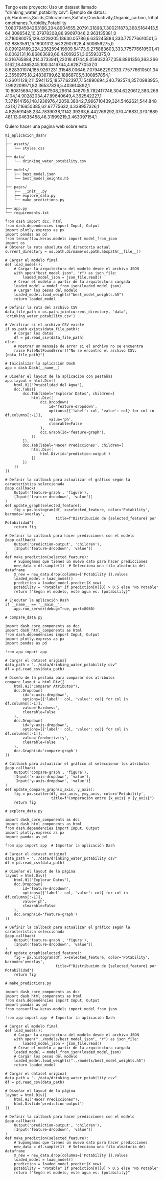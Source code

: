 Tengo este proyecto:
Uso un dataset llamado "drinking_water_potability.csv".
Ejemplo de datos:
ph,Hardness,Solids,Chloramines,Sulfate,Conductivity,Organic_carbon,Trihalomethanes,Turbidity,Potability
7.080794504263196,204.8904555,20791.31898,7.300211873,368.5164413,564.3086542,10.37978308,86.99097046,2.963135381,0
3.716080075,129.4229205,18630.05786,6.635245884,333.775776610501,592.8853591,15.18001312,56.32907628,4.500656275,0
8.099124189,224.2362594,19909.54173,9.275883603,333.775776610501,418.6062131,16.86863693,66.42009251,3.05593375,0
8.316765884,214.3733941,22018.41744,8.059332377,356.8861356,363.2665162,18.4365245,100.3416744,4.628770537,0
8.628301074,185.9267231,31548.00646,7.079462297,333.775776610501,342.3556975,18.24836789,62.18868705,5.100857854,1
6.26011129,211.5941125,18577.62397,7.154890694,340.792574,357.0983955,7.992209971,82.36537826,5.403614892,1
10.80815694,198.5967508,29614.34879,5.782417746,304.6220612,383.2694104,14.90282034,47.89640649,4.362542227,1
7.371914156,148.1936976,42059.38042,7.966710439,324.5462621,544.8484318,17.16650385,62.67775632,4.338957326,1
4.825591458,234.7839038,11142.39263,6.442769292,370.416831,370.1889481,13.04635458,46.31599219,3.463097154,1

Quiero hacer una pagina web sobre esto
```
mi_aplicacion_dash/
│
├── assets/
│   └── styles.css
│
├── data/
│   └── drinking_water_potability.csv
│
├── models/
│   ├── best_model.json
│   └── best_model_weights.h5
│
├── pages/
│   ├── __init__.py
│   ├── explore_data.py
│   └── make_predictions.py
│
├── app.py
└── requirements.txt
```

```app.py:
from dash import dcc, html
from dash.dependencies import Input, Output
import plotly.express as px
import pandas as pd
from tensorflow.keras.models import model_from_json
import os
# Obtener la ruta absoluta del directorio actual
current_directory = os.path.dirname(os.path.abspath(__file__))

# Cargar el modelo final
def load_model():
    # Cargar la arquitectura del modelo desde el archivo JSON
    with open("best_model.json", "r") as json_file:
        loaded_model_json = json_file.read()
    # Crear el modelo a partir de la arquitectura cargada
    loaded_model = model_from_json(loaded_model_json)
    # Cargar los pesos del modelo
    loaded_model.load_weights("best_model_weights.h5")
    return loaded_model

# Definir la ruta del archivo CSV
data_file_path = os.path.join(current_directory, 'data', 'drinking_water_potability.csv')

# Verificar si el archivo CSV existe
if os.path.exists(data_file_path):
    # Cargar los datos
    df = pd.read_csv(data_file_path)
else:
    # Mostrar un mensaje de error si el archivo no se encuentra
    raise FileNotFoundError(f"No se encontró el archivo CSV: {data_file_path}")

# Inicializar la aplicación Dash
app = dash.Dash(__name__)

# Diseñar el layout de la aplicación con pestañas
app.layout = html.Div([
    html.H1("Potabilidad del Agua"),
    dcc.Tabs([
        dcc.Tab(label='Explorar Datos', children=[
            html.Div([
                dcc.Dropdown(
                    id='feature-dropdown',
                    options=[{'label': col, 'value': col} for col in df.columns[:-1]],
                    value='ph',
                    clearable=False
                ),
                dcc.Graph(id='feature-graph'),
            ])
        ]),
        dcc.Tab(label='Hacer Predicciones', children=[
            html.Div([
                html.Div(id='prediction-output')
            ])
        ])
    ])
])

# Definir la callback para actualizar el gráfico según la característica seleccionada
@app.callback(
    Output('feature-graph', 'figure'),
    [Input('feature-dropdown', 'value')]
)
def update_graph(selected_feature):
    fig = px.histogram(df, x=selected_feature, color='Potability', barmode='overlay',
                       title=f"Distribución de {selected_feature} por Potabilidad")
    return fig

# Definir la callback para hacer predicciones con el modelo
@app.callback(
    Output('prediction-output', 'children'),
    [Input('feature-dropdown', 'value')]
)
def make_prediction(selected_feature):
    # Supongamos que tienes un nuevo dato para hacer predicciones
    new_data = df.sample(1)  # Selecciona una fila aleatoria del dataframe
    X_new = new_data.drop(columns=['Potability']).values
    loaded_model = load_model()
    prediction = loaded_model.predict(X_new)
    potability = "Potable" if prediction[0][0] > 0.5 else "No Potable"
    return f"Según el modelo, este agua es: {potability}"

# Ejecutar la aplicación Dash
if __name__ == '__main__':
    app.run_server(debug=True, port=8080)
```

```compare_data.py:
# compare_data.py

import dash_core_components as dcc
import dash_html_components as html
from dash.dependencies import Input, Output
import plotly.express as px
import pandas as pd

from app import app

# Cargar el dataset original
data_path = "../data/drinking_water_potability.csv"
df = pd.read_csv(data_path)

# Diseño de la pestaña para comparar dos atributos
compare_layout = html.Div([
    html.H1("Comparar Atributos"),
    dcc.Dropdown(
        id='x-axis-dropdown',
        options=[{'label': col, 'value': col} for col in df.columns[:-1]],
        value='Hardness',
        clearable=False
    ),
    dcc.Dropdown(
        id='y-axis-dropdown',
        options=[{'label': col, 'value': col} for col in df.columns[:-1]],
        value='Conductivity',
        clearable=False
    ),
    dcc.Graph(id='compare-graph')
])

# Callback para actualizar el gráfico al seleccionar los atributos
@app.callback(
    Output('compare-graph', 'figure'),
    [Input('x-axis-dropdown', 'value'),
     Input('y-axis-dropdown', 'value')]
)
def update_compare_graph(x_axis, y_axis):
    fig = px.scatter(df, x=x_axis, y=y_axis, color='Potability', 
                     title=f"Comparación entre {x_axis} y {y_axis}")
    return fig

```
```explore_data.py:
# explore_data.py

import dash_core_components as dcc
import dash_html_components as html
from dash.dependencies import Input, Output
import plotly.express as px
import pandas as pd

from app import app  # Importar la aplicación Dash

# Cargar el dataset original
data_path = "../data/drinking_water_potability.csv"
df = pd.read_csv(data_path)

# Diseñar el layout de la página
layout = html.Div([
    html.H1("Explorar Datos"),
    dcc.Dropdown(
        id='feature-dropdown',
        options=[{'label': col, 'value': col} for col in df.columns[:-1]],
        value='ph',
        clearable=False
    ),
    dcc.Graph(id='feature-graph')
])

# Definir la callback para actualizar el gráfico según la característica seleccionada
@app.callback(
    Output('feature-graph', 'figure'),
    [Input('feature-dropdown', 'value')]
)
def update_graph(selected_feature):
    fig = px.histogram(df, x=selected_feature, color='Potability', barmode='overlay',
                       title=f"Distribución de {selected_feature} por Potabilidad")
    return fig

```

```make_predictions.py:
# make_predictions.py

import dash_core_components as dcc
import dash_html_components as html
from dash.dependencies import Input, Output
import pandas as pd
from tensorflow.keras.models import model_from_json

from app import app  # Importar la aplicación Dash

# Cargar el modelo final
def load_model():
    # Cargar la arquitectura del modelo desde el archivo JSON
    with open("../models/best_model.json", "r") as json_file:
        loaded_model_json = json_file.read()
    # Crear el modelo a partir de la arquitectura cargada
    loaded_model = model_from_json(loaded_model_json)
    # Cargar los pesos del modelo
    loaded_model.load_weights("../models/best_model_weights.h5")
    return loaded_model

# Cargar el dataset original
data_path = "../data/drinking_water_potability.csv"
df = pd.read_csv(data_path)

# Diseñar el layout de la página
layout = html.Div([
    html.H1("Hacer Predicciones"),
    html.Div(id='prediction-output')
])

# Definir la callback para hacer predicciones con el modelo
@app.callback(
    Output('prediction-output', 'children'),
    [Input('feature-dropdown', 'value')]
)
def make_prediction(selected_feature):
    # Supongamos que tienes un nuevo dato para hacer predicciones
    new_data = df.sample(1)  # Selecciona una fila aleatoria del dataframe
    X_new = new_data.drop(columns=['Potability']).values
    loaded_model = load_model()
    prediction = loaded_model.predict(X_new)
    potability = "Potable" if prediction[0][0] > 0.5 else "No Potable"
    return f"Según el modelo, este agua es: {potability}"

```